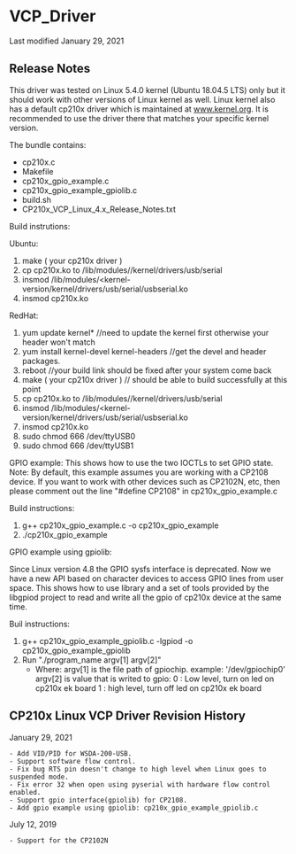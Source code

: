 # VCP_Driver
Last modified January 29, 2021

Release Notes 
--------------


This driver was tested on Linux 5.4.0 kernel (Ubuntu 18.04.5 LTS) only
but it should work with other versions of Linux kernel as well.
Linux kernel also has a default cp210x driver which is maintained at www.kernel.org.
It is recommended to use the driver there that matches your specific kernel version.

The bundle contains:
* cp210x.c
* Makefile
* cp210x_gpio_example.c
* cp210x_gpio_example_gpiolib.c
* build.sh
* CP210x_VCP_Linux_4.x_Release_Notes.txt


Build instrutions:

Ubuntu:
1. make ( your cp210x driver )
2. cp cp210x.ko to /lib/modules/<kernel-version>/kernel/drivers/usb/serial
3. insmod /lib/modules/<kernel-version/kernel/drivers/usb/serial/usbserial.ko
4. insmod cp210x.ko

RedHat:
1. yum update kernel*  //need to update the kernel first otherwise your header won't match
2. yum install kernel-devel kernel-headers  //get the devel and header packages.
3. reboot  //your build link should be fixed after your system come back
4. make ( your cp210x driver )  // should be able to build successfully at this point
5. cp cp210x.ko to /lib/modules/<kernel-version>/kernel/drivers/usb/serial
6. insmod /lib/modules/<kernel-version/kernel/drivers/usb/serial/usbserial.ko
6. insmod cp210x.ko
7. sudo chmod 666 /dev/ttyUSB0
8. sudo chmod 666 /dev/ttyUSB1


GPIO example:
This shows how to use the two IOCTLs to set GPIO state.
Note: By default, this example assumes you are working with a CP2108 device.
If you want to work with other devices such as CP2102N, etc, 
then please comment out the line "#define CP2108" in cp210x_gpio_example.c

Build instructions:
1. g++ cp210x_gpio_example.c -o cp210x_gpio_example
2. ./cp210x_gpio_example


GPIO example using gpiolib:

Since Linux version 4.8 the GPIO sysfs interface is deprecated.
Now we have a new API based on character devices to access GPIO lines from user space.
This shows how to use library and a set of tools provided by the libgpiod project 
to read and write all the gpio of cp210x device at the same time.

Buil instructions:
1. g++ cp210x_gpio_example_gpiolib.c -lgpiod -o cp210x_gpio_example_gpiolib
2. Run "./program_name argv[1] argv[2]"
    - Where:
        argv[1] is the file path of gpiochip. example: '/dev/gpiochip0'
        argv[2] is value that is writed to gpio:
            0 : Low level, turn on led on cp210x ek board
            1 : high level, turn off led on cp210x ek board


CP210x Linux VCP Driver Revision History
----------------------------------------

January 29, 2021

    - Add VID/PID for WSDA-200-USB.
    - Support software flow control.
    - Fix bug RTS pin doesn't change to high level when Linux goes to suspended mode.
    - Fix error 32 when open using pyserial with hardware flow control enabled.
    - Support gpio interface(gpiolib) for CP2108.
    - Add gpio example using gpiolib: cp210x_gpio_example_gpiolib.c

July 12, 2019

    - Support for the CP2102N